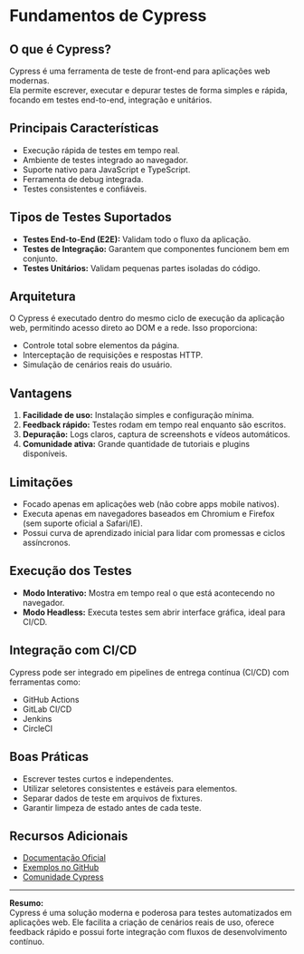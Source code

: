 # Fundamentos de Cypress

## O que é Cypress?
Cypress é uma ferramenta de teste de front-end para aplicações web modernas.  
Ela permite escrever, executar e depurar testes de forma simples e rápida, focando em testes end-to-end, integração e unitários.  

## Principais Características
- Execução rápida de testes em tempo real.  
- Ambiente de testes integrado ao navegador.  
- Suporte nativo para JavaScript e TypeScript.  
- Ferramenta de debug integrada.  
- Testes consistentes e confiáveis.  

## Tipos de Testes Suportados
- **Testes End-to-End (E2E):** Validam todo o fluxo da aplicação.  
- **Testes de Integração:** Garantem que componentes funcionem bem em conjunto.  
- **Testes Unitários:** Validam pequenas partes isoladas do código.  

## Arquitetura
O Cypress é executado dentro do mesmo ciclo de execução da aplicação web, permitindo acesso direto ao DOM e a rede. Isso proporciona:  
- Controle total sobre elementos da página.  
- Interceptação de requisições e respostas HTTP.  
- Simulação de cenários reais do usuário.  

## Vantagens
1. **Facilidade de uso:** Instalação simples e configuração mínima.  
2. **Feedback rápido:** Testes rodam em tempo real enquanto são escritos.  
3. **Depuração:** Logs claros, captura de screenshots e vídeos automáticos.  
4. **Comunidade ativa:** Grande quantidade de tutoriais e plugins disponíveis.  

## Limitações
- Focado apenas em aplicações web (não cobre apps mobile nativos).  
- Executa apenas em navegadores baseados em Chromium e Firefox (sem suporte oficial a Safari/IE).  
- Possui curva de aprendizado inicial para lidar com promessas e ciclos assíncronos.  

## Execução dos Testes
- **Modo Interativo:** Mostra em tempo real o que está acontecendo no navegador.  
- **Modo Headless:** Executa testes sem abrir interface gráfica, ideal para CI/CD.  

## Integração com CI/CD
Cypress pode ser integrado em pipelines de entrega contínua (CI/CD) com ferramentas como:  
- GitHub Actions  
- GitLab CI/CD  
- Jenkins  
- CircleCI  

## Boas Práticas
- Escrever testes curtos e independentes.  
- Utilizar seletores consistentes e estáveis para elementos.  
- Separar dados de teste em arquivos de fixtures.  
- Garantir limpeza de estado antes de cada teste.  

## Recursos Adicionais
- [Documentação Oficial](https://docs.cypress.io)  
- [Exemplos no GitHub](https://github.com/cypress-io/cypress-example-kitchensink)  
- [Comunidade Cypress](https://www.cypress.io/community)  

---
**Resumo:**  
Cypress é uma solução moderna e poderosa para testes automatizados em aplicações web. Ele facilita a criação de cenários reais de uso, oferece feedback rápido e possui forte integração com fluxos de desenvolvimento contínuo.
